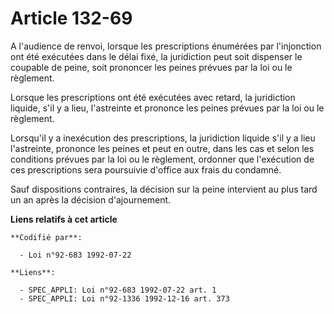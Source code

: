 # Article 132-69

A l'audience de renvoi, lorsque les prescriptions énumérées par l'injonction ont été exécutées dans le délai fixé, la
juridiction peut soit dispenser le coupable de peine, soit prononcer les peines prévues par la loi ou le règlement.

Lorsque les prescriptions ont été exécutées avec retard, la juridiction liquide, s'il y a lieu, l'astreinte et prononce les
peines prévues par la loi ou le règlement.

Lorsqu'il y a inexécution des prescriptions, la juridiction liquide s'il y a lieu l'astreinte, prononce les peines et peut en
outre, dans les cas et selon les conditions prévues par la loi ou le règlement, ordonner que l'exécution de ces prescriptions
sera poursuivie d'office aux frais du condamné.

Sauf dispositions contraires, la décision sur la peine intervient au plus tard un an après la décision d'ajournement.

**Liens relatifs à cet article**

	**Codifié par**:

	  - Loi n°92-683 1992-07-22

	**Liens**:

	  - SPEC_APPLI: Loi n°92-683 1992-07-22 art. 1
	  - SPEC_APPLI: Loi n°92-1336 1992-12-16 art. 373
